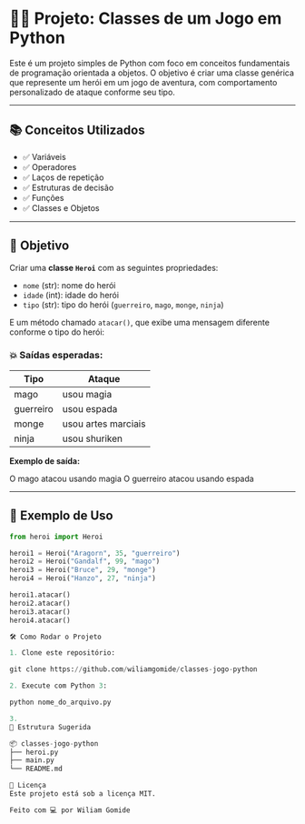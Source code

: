 # 🧙‍♂️ Projeto: Classes de um Jogo em Python

Este é um projeto simples de Python com foco em conceitos fundamentais de programação orientada a objetos. O objetivo é criar uma classe genérica que represente um herói em um jogo de aventura, com comportamento personalizado de ataque conforme seu tipo.

---

## 📚 Conceitos Utilizados

- ✅ Variáveis  
- ✅ Operadores  
- ✅ Laços de repetição  
- ✅ Estruturas de decisão  
- ✅ Funções  
- ✅ Classes e Objetos  

---

## 🎯 Objetivo

Criar uma **classe `Heroi`** com as seguintes propriedades:

- `nome` (str): nome do herói  
- `idade` (int): idade do herói  
- `tipo` (str): tipo do herói (`guerreiro`, `mago`, `monge`, `ninja`)  

E um método chamado `atacar()`, que exibe uma mensagem diferente conforme o tipo do herói:

### 💥 Saídas esperadas:

| Tipo     | Ataque               |
|----------|----------------------|
| mago     | usou magia           |
| guerreiro| usou espada          |
| monge    | usou artes marciais  |
| ninja    | usou shuriken        |

**Exemplo de saída:**  

O mago atacou usando magia
O guerreiro atacou usando espada

---

## 🧪 Exemplo de Uso

```python
from heroi import Heroi

heroi1 = Heroi("Aragorn", 35, "guerreiro")
heroi2 = Heroi("Gandalf", 99, "mago")
heroi3 = Heroi("Bruce", 29, "monge")
heroi4 = Heroi("Hanzo", 27, "ninja")

heroi1.atacar()
heroi2.atacar()
heroi3.atacar()
heroi4.atacar()

🛠 Como Rodar o Projeto

1. Clone este repositório:

git clone https://github.com/wiliamgomide/classes-jogo-python

2. Execute com Python 3:

python nome_do_arquivo.py

3. 
📁 Estrutura Sugerida

📦 classes-jogo-python
├── heroi.py
├── main.py
└── README.md

📌 Licença
Este projeto está sob a licença MIT.

Feito com 💻 por Wiliam Gomide







